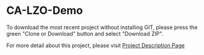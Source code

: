 # CA-LZO-Demo

To download the most recent project without installing GIT, please press the green "Clone or Download" button and select "Download ZIP".

For more detail about this project, please visit <a href="http://tibbo.com/programmable/applications/data_transfer/lzo.html" target="_blank">Project Description Page</a>

